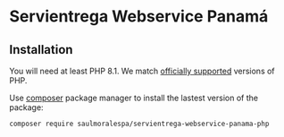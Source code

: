 Servientrega Webservice Panamá
============================================================

## Installation

You will need at least PHP 8.1. We match [officially supported](https://www.php.net/supported-versions.php) versions of PHP.

Use [composer](https://getcomposer.org/) package manager to install the lastest version of the package:

```bash
composer require saulmoralespa/servientrega-webservice-panama-php
```